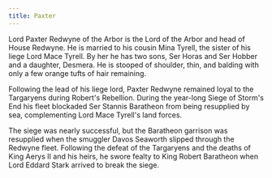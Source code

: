 ```yaml
---
title: Paxter
---
```


Lord Paxter Redwyne of the Arbor is the Lord of the Arbor and head of House Redwyne. He is married to his cousin Mina Tyrell, the sister of his liege Lord Mace Tyrell. By her he has two sons, Ser Horas and Ser Hobber and a daughter, Desmera. He is stooped of shoulder, thin, and balding with only a few orange tufts of hair remaining.

Following the lead of his liege lord, Paxter Redwyne remained loyal to the Targaryens during Robert's Rebellion. During the year-long Siege of Storm's End his fleet blockaded Ser Stannis Baratheon from being resupplied by sea, complementing Lord Mace Tyrell's land forces.

The siege was nearly successful, but the Baratheon garrison was resupplied when the smuggler Davos Seaworth slipped through the Redwyne fleet. Following the defeat of the Targaryens and the deaths of King Aerys II and his heirs, he swore fealty to King Robert Baratheon when Lord Eddard Stark arrived to break the siege. 


